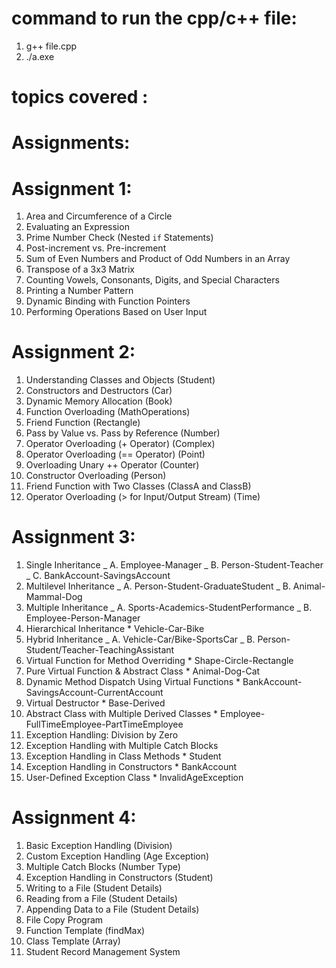 # command to run the cpp/c++ file:

1. g++ file.cpp
2. ./a.exe

# topics covered :

# Assignments:

# Assignment 1:

1.  Area and Circumference of a Circle
2.  Evaluating an Expression
3.  Prime Number Check (Nested `if` Statements)
4.  Post-increment vs. Pre-increment
5.  Sum of Even Numbers and Product of Odd Numbers in an Array
6.  Transpose of a 3x3 Matrix
7.  Counting Vowels, Consonants, Digits, and Special Characters
8.  Printing a Number Pattern
9.  Dynamic Binding with Function Pointers
10. Performing Operations Based on User Input

# Assignment 2:

1.  Understanding Classes and Objects (Student)
2.  Constructors and Destructors (Car)
3.  Dynamic Memory Allocation (Book)
4.  Function Overloading (MathOperations)
5.  Friend Function (Rectangle)
6.  Pass by Value vs. Pass by Reference (Number)
7.  Operator Overloading (+ Operator) (Complex)
8.  Operator Overloading (== Operator) (Point)
9.  Overloading Unary ++ Operator (Counter)
10. Constructor Overloading (Person)
11. Friend Function with Two Classes (ClassA and ClassB)
12. Operator Overloading (> for Input/Output Stream) (Time)

# Assignment 3:

1.  Single Inheritance
    _ A. Employee-Manager
    _ B. Person-Student-Teacher
    _ C. BankAccount-SavingsAccount
2.  Multilevel Inheritance
    _ A. Person-Student-GraduateStudent
    _ B. Animal-Mammal-Dog
3.  Multiple Inheritance
    _ A. Sports-Academics-StudentPerformance
    _ B. Employee-Person-Manager
4.  Hierarchical Inheritance \* Vehicle-Car-Bike
5.  Hybrid Inheritance
    _ A. Vehicle-Car/Bike-SportsCar
    _ B. Person-Student/Teacher-TeachingAssistant
6.  Virtual Function for Method Overriding \* Shape-Circle-Rectangle
7.  Pure Virtual Function & Abstract Class \* Animal-Dog-Cat
8.  Dynamic Method Dispatch Using Virtual Functions \* BankAccount-SavingsAccount-CurrentAccount
9.  Virtual Destructor \* Base-Derived
10. Abstract Class with Multiple Derived Classes \* Employee-FullTimeEmployee-PartTimeEmployee
11. Exception Handling: Division by Zero
12. Exception Handling with Multiple Catch Blocks
13. Exception Handling in Class Methods \* Student
14. Exception Handling in Constructors \* BankAccount
15. User-Defined Exception Class \* InvalidAgeException

# Assignment 4: 
1. Basic Exception Handling (Division) 
2. Custom Exception Handling (Age Exception) 
3. Multiple Catch Blocks (Number Type) 
4. Exception Handling in Constructors (Student) 
5. Writing to a File (Student Details) 
6. Reading from a File (Student Details) 
7. Appending Data to a File (Student Details) 
8. File Copy Program 
9. Function Template (findMax) 
10. Class Template (Array) 
11. Student Record Management System
